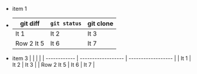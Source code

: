 - item 1
- | git diff     | `git status`       | **git clone**      |
  | ------------ | ------------------ | ------------------ |
  | It 1         | It 2               | It 3               |
  | Row 2 It 5   | It 6               | It 7               |
- item 3
  |              |                    |                    |
  | ------------ | ------------------ | ------------------ |
  | It 1         | It 2               | It 3               |
  | Row 2 It 5   | It 6               | It 7               |
